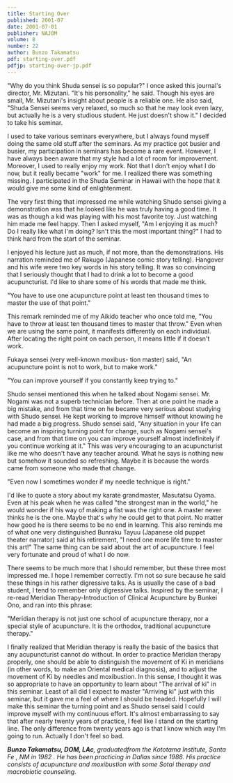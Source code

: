 ```yaml
---
title: Starting Over
published: 2001-07
date: 2001-07-01
publisher: NAJOM
volume: 8
number: 22
author: Bunzo Takamatsu
pdf: starting-over.pdf
pdfjp: starting-over-jp.pdf
---
```


"Why do you think Shuda sensei is so popular?" I once asked this journal's director, Mr. Mizutani. "It's his personality," he said. Though his eyes are small, Mr. Mizutani's insight about people is a reliable one. He also said, "Shuda Sensei seems very relaxed, so much so that he may look even lazy, but actually he is a very studious student. He just doesn't show it."<!--more--> I decided to take his seminar.

I used to take various seminars everywhere, but I always found myself doing the same old stuff after the seminars. As my practice got busier and busier, my participation in seminars has become a rare event. However, I have always been aware that my style had a lot of room for improvement. Moreover, I used to really enjoy my work. Not that I don't enjoy what I do now, but it really became "work" for me. I realized there was something missing. I participated in the Shuda Seminar in Hawaii with the hope that it would give me some kind of enlightenment.

The very first thing that impressed me while watching Shudo sensei giving a demonstration was that he looked like he was truly having a good time. It was as though a kid was playing with his most favorite toy. Just watching him made me feel happy. Then I asked myself, "Am I enjoying it as much? Do I really like what I'm doing? Isn't this the most important thing?" I had to think hard from the start of the seminar.

I enjoyed his lecture just as much, if not more, than the demonstrations. His narration reminded me of Rakugo (Japanese comic story telling). Hangover and his wife were two key words in his story telling. It was so convincing that I seriously thought that I had to drink a lot to become a good acupuncturist. I'd like to share some of his words that made me think.

"You have to use one acupuncture point at least ten thousand times to master the use of that point."

This remark reminded me of my Aikido teacher who once told me, "You have to throw at least ten thousand times to master that throw." Even when we are using the same point, it manifests differently on each individual. After locating the right point on each person, it means little if it doesn't work.

Fukaya sensei (very well-known moxibus- tion master) said, "An acupuncture point is not to work, but to make work."

"You can improve yourself if you constantly keep trying to."

Shudo sensei mentioned this when he talked about Nogami sensei. Mr. Nogami was not a superb technician before. Then at one point he made a big mistake, and from that time on he became very serious about studying with Shudo sensei. He kept working to improve himself without knowing he had made a big progress. Shudo sensei said, "Any situation in your life can become an inspiring turning point for change, such as Nogami sensei's case, and from that time on you can improve yourself almost indefinitely if you continue working at it." This was very encouraging to an acupuncturist like me who doesn't have any teacher around. What he says is nothing new but somehow it sounded so refreshing. Maybe it is because the words came from someone who made that change.

"Even now I sometimes wonder if my needle technique is right."

I'd like to quote a story about my karate grandmaster, Masutatsu Oyama. Even at his peak when he was called "the strongest man in the world," he would wonder if his way of making a fist was the right one. A master never thinks he is the one. Maybe that's why he could get to that point. No matter how good he is there seems to be no end in learning. This also reminds me of what one very distinguished Bunraku Tayuu (Japanese old puppet theater narrator) said at his retirement, "I need one more life time to master this art!" The same thing can be said about the art of acupuncture. I feel very fortunate and proud of what I do now.

There seems to be much more that I should remember, but these three most impressed me. I hope I remember correctly. I'm not so sure because he said these things in his rather digressive talks. As is usually the case of a bad student, I tend to remember only digressive talks. Inspired by the seminar, I re-read Meridian Therapy-Introduction of Clinical Acupuncture by Bunkei Ono, and ran into this phrase:

"Meridian therapy is not just one school of acupuncture therapy, nor a special style of acupuncture. It is the orthodox, traditional acupuncture therapy."

I finally realized that Meridian therapy is really the basic of the basics that any acupuncturist cannot do without. In order to practice Meridian therapy properly, one should be able to distinguish the movement of Ki in meridians (in other words, to make an Oriental medical diagnosis), and to adjust the movement of Ki by needles and moxibustion. In this sense, I thought it was so appropriate to have an opportunity to learn about "The arrival of ki" in this seminar. Least of all did I expect to master "Arriving ki" just with this seminar, but it gave me a feel of where I should be headed. Hopefully I will make this seminar the turning point and as Shudo sensei said I could improve myself with my continuous effort. It's almost embarrassing to say that after nearly twenty years of practice, I feel like I stand on the starting line. The only difference from twenty years ago is that I know which way I'm going to run. Actually I don't feel so bad.

_**Bunzo Takamatsu, DOM, LAc**, graduatedfrom the Kototama Institute, Santa Fe , NM in 1982 . He has been practicing in Dallas since 1988. His practice consists of acupuncture and moxibustion with some Sotai therapy and macrobiotic counseling._
